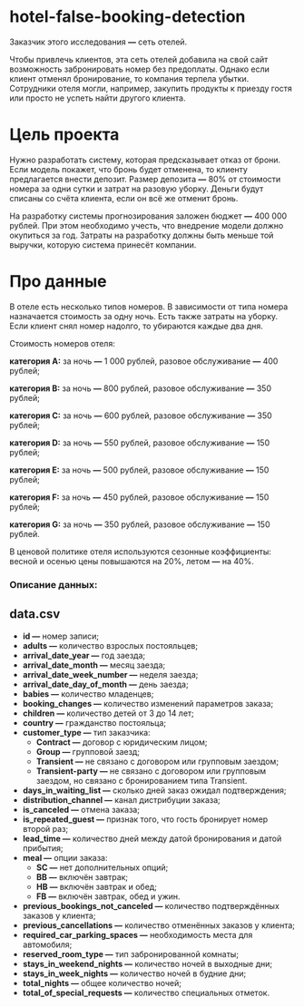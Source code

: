 # hotel-false-booking-detection

Заказчик этого исследования **—** сеть отелей.

Чтобы привлечь клиентов, эта сеть отелей добавила на свой сайт возможность забронировать номер без предоплаты. Однако если клиент отменял бронирование, то компания терпела убытки. Сотрудники отеля могли, например, закупить продукты к приезду гостя или просто не успеть найти другого клиента.
# Цель проекта
Нужно разработать систему, которая предсказывает отказ от брони. Если модель покажет, что бронь будет отменена, то клиенту предлагается внести депозит. Размер депозита **—** 80% от стоимости номера за одни сутки и затрат на разовую уборку. Деньги будут списаны со счёта клиента, если он всё же отменит бронь.

На разработку системы прогнозирования заложен бюджет **—** 400 000 рублей. При этом необходимо учесть, что внедрение модели должно окупиться за год. Затраты на разработку должны быть меньше той выручки, которую система принесёт компании.
# Про данные
В отеле есть несколько типов номеров. В зависимости от типа номера назначается стоимость за одну ночь. Есть также затраты на уборку. Если клиент снял номер надолго, то убираются каждые два дня.

Стоимость номеров отеля:

**категория A:** за ночь **—** 1 000 рублей, разовое обслуживание **—** 400 рублей;

**категория B:** за ночь **—** 800 рублей, разовое обслуживание **—** 350 рублей;

**категория C:** за ночь **—** 600 рублей, разовое обслуживание **—** 350 рублей;

**категория D:** за ночь **—** 550 рублей, разовое обслуживание **—** 150 рублей;

**категория E:** за ночь **—** 500 рублей, разовое обслуживание **—** 150 рублей;

**категория F:** за ночь **—** 450 рублей, разовое обслуживание **—** 150 рублей;

**категория G:** за ночь **—** 350 рублей, разовое обслуживание **—** 150 рублей.

В ценовой политике отеля используются сезонные коэффициенты: весной и осенью цены повышаются на 20%, летом **—** на 40%.

### Описание данных:
**data.csv**
---
* **id —** номер записи;
* **adults —** количество взрослых постояльцев;
* **arrival_date_year —** год заезда;
* **arrival_date_month —** месяц заезда;
* **arrival_date_week_number —** неделя заезда;
* **arrival_date_day_of_month —** день заезда;
* **babies —** количество младенцев;
* **booking_changes —** количество изменений параметров заказа;
* **children —** количество детей от 3 до 14 лет;
* **country —** гражданство постояльца;
* **customer_type —** тип заказчика:
  * **Contract —** договор с юридическим лицом;
  * **Group —** групповой заезд;
  * **Transient —** не связано с договором или групповым заездом;
  * **Transient-party —** не связано с договором или групповым заездом, но связано с бронированием типа Transient.
*  **days_in_waiting_list —** сколько дней заказ ожидал подтверждения;
*  **distribution_channel —** канал дистрибуции заказа;
*  **is_canceled —** отмена заказа;
*  **is_repeated_guest —** признак того, что гость бронирует номер второй раз;
*  **lead_time —** количество дней между датой бронирования и датой прибытия;
*  **meal —** опции заказа:
   * **SC —** нет дополнительных опций;
   * **BB —** включён завтрак;
   * **HB —** включён завтрак и обед;
   * **FB —** включён завтрак, обед и ужин.
* **previous_bookings_not_canceled —** количество подтверждённых заказов у клиента;
* **previous_cancellations —** количество отменённых заказов у клиента;
* **required_car_parking_spaces —** необходимость места для автомобиля;
* **reserved_room_type —** тип забронированной комнаты;
* **stays_in_weekend_nights —** количество ночей в выходные дни;
* **stays_in_week_nights —** количество ночей в будние дни;
* **total_nights —** общее количество ночей;
* **total_of_special_requests —** количество специальных отметок.
